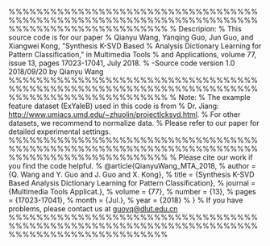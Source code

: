 %%%%%%%%%%%%%%%%%%%%%%%%%%%%%%%%%%%%%%%%%%%%%%%%%%%%%%%%%%%%%%%%%%%%%%%%%%%%%%%%%%%%%%%%%%%%%%%
% Descripion: 
% This source code is for our paper
% Qianyu Wang, Yanqing Guo, Jun Guo, and Xiangwei Kong, "Synthesis K-SVD Based 
% Analysis Dictionary Learning for Pattern Classification," in Multimedia Tools 
% and Applications, volume 77, issue 13, pages 17023-17041, July 2018.
%   -Source code version 1.0  2018/09/20 by Qianyu Wang
%%%%%%%%%%%%%%%%%%%%%%%%%%%%%%%%%%%%%%%%%%%%%%%%%%%%%%%%%%%%%%%%%%%%%%%%%%%%%%%%%%%%%%%%%%%%%%%
% Note: 
% The example feature dataset (ExYaleB) used in this code is from 
% Dr. Jiang: http://www.umiacs.umd.edu/~zhuolin/projectlcksvd.html.
% For other datasets, we recommend to normalize data.
% Please refer to our paper for detailed experimental settings.
%%%%%%%%%%%%%%%%%%%%%%%%%%%%%%%%%%%%%%%%%%%%%%%%%%%%%%%%%%%%%%%%%%%%%%%%%%%%%%%%%%%%%%%%%%%%%%%
% Please cite our work if you find the code helpful.
% @article{QianyuWang_MTA_2018,
%   author = {Q. Wang and Y. Guo and J. Guo and X. Kong},
%   title = {Synthesis K-SVD Based Analysis Dictionary Learning for Pattern Classification},
%   journal = {Multimedia Tools Applicat.},
%   volume = {77},
%   number = {13}, 
%   pages = {17023-17041},
%   month = {Jul.},
%   year = {2018}
% }
% If you have problems, please contact us at guoyq@dlut.edu.cn
%%%%%%%%%%%%%%%%%%%%%%%%%%%%%%%%%%%%%%%%%%%%%%%%%%%%%%%%%%%%%%%%%%%%%%%%%%%%%%%%%%%%%%%%%%%%%%%
